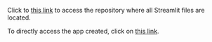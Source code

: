 Click to [this link](https://github.com/allobo49/Streamlit) to access the repository where all Streamlit files are located.

To directly access the app created, click on [this link](https://french4u.streamlit.app/).
